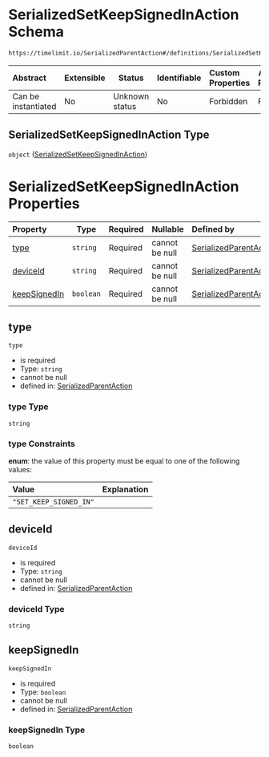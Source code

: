 # SerializedSetKeepSignedInAction Schema

```txt
https://timelimit.io/SerializedParentAction#/definitions/SerializedSetKeepSignedInAction
```




| Abstract            | Extensible | Status         | Identifiable | Custom Properties | Additional Properties | Access Restrictions | Defined In                                                                                        |
| :------------------ | ---------- | -------------- | ------------ | :---------------- | --------------------- | ------------------- | ------------------------------------------------------------------------------------------------- |
| Can be instantiated | No         | Unknown status | No           | Forbidden         | Forbidden             | none                | [SerializedParentAction.schema.json\*](SerializedParentAction.schema.json "open original schema") |

## SerializedSetKeepSignedInAction Type

`object` ([SerializedSetKeepSignedInAction](serializedparentaction-definitions-serializedsetkeepsignedinaction.md))

# SerializedSetKeepSignedInAction Properties

| Property                      | Type      | Required | Nullable       | Defined by                                                                                                                                                                                                                                      |
| :---------------------------- | --------- | -------- | -------------- | :---------------------------------------------------------------------------------------------------------------------------------------------------------------------------------------------------------------------------------------------- |
| [type](#type)                 | `string`  | Required | cannot be null | [SerializedParentAction](serializedparentaction-definitions-serializedsetkeepsignedinaction-properties-type.md "https&#x3A;//timelimit.io/SerializedParentAction#/definitions/SerializedSetKeepSignedInAction/properties/type")                 |
| [deviceId](#deviceId)         | `string`  | Required | cannot be null | [SerializedParentAction](serializedparentaction-definitions-serializedsetkeepsignedinaction-properties-deviceid.md "https&#x3A;//timelimit.io/SerializedParentAction#/definitions/SerializedSetKeepSignedInAction/properties/deviceId")         |
| [keepSignedIn](#keepSignedIn) | `boolean` | Required | cannot be null | [SerializedParentAction](serializedparentaction-definitions-serializedsetkeepsignedinaction-properties-keepsignedin.md "https&#x3A;//timelimit.io/SerializedParentAction#/definitions/SerializedSetKeepSignedInAction/properties/keepSignedIn") |

## type




`type`

-   is required
-   Type: `string`
-   cannot be null
-   defined in: [SerializedParentAction](serializedparentaction-definitions-serializedsetkeepsignedinaction-properties-type.md "https&#x3A;//timelimit.io/SerializedParentAction#/definitions/SerializedSetKeepSignedInAction/properties/type")

### type Type

`string`

### type Constraints

**enum**: the value of this property must be equal to one of the following values:

| Value                  | Explanation |
| :--------------------- | ----------- |
| `"SET_KEEP_SIGNED_IN"` |             |

## deviceId




`deviceId`

-   is required
-   Type: `string`
-   cannot be null
-   defined in: [SerializedParentAction](serializedparentaction-definitions-serializedsetkeepsignedinaction-properties-deviceid.md "https&#x3A;//timelimit.io/SerializedParentAction#/definitions/SerializedSetKeepSignedInAction/properties/deviceId")

### deviceId Type

`string`

## keepSignedIn




`keepSignedIn`

-   is required
-   Type: `boolean`
-   cannot be null
-   defined in: [SerializedParentAction](serializedparentaction-definitions-serializedsetkeepsignedinaction-properties-keepsignedin.md "https&#x3A;//timelimit.io/SerializedParentAction#/definitions/SerializedSetKeepSignedInAction/properties/keepSignedIn")

### keepSignedIn Type

`boolean`
